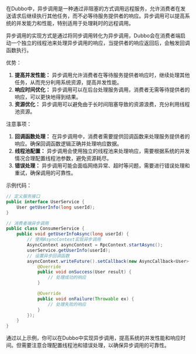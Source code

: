 在Dubbo中，异步调用是一种通过非阻塞的方式调用远程服务，允许消费者在发送请求后继续执行其他任务，而不必等待服务提供者的响应。异步调用可以提高系统的并发能力和性能，特别适用于处理耗时的远程调用。

异步调用的实现方式是通过将同步调用转化为异步调用，Dubbo会在消费者端启动一个独立的线程池来处理异步调用的响应，当提供者的响应返回后，会触发回调函数执行。

优势：

1. **提高并发性能：** 异步调用允许消费者在等待服务提供者响应时，继续处理其他任务，从而充分利用系统资源，提高并发性能。
2. **响应时间优化：** 异步调用可以在后台处理服务调用，消费者无需等待提供者的响应，可以更快地得到结果。
3. **资源优化：** 异步调用可以避免由于长时间阻塞导致的资源浪费，充分利用线程池资源。

注意事项：

1. **回调函数处理：** 在异步调用中，消费者需要提供回调函数来处理服务提供者的响应。确保回调函数逻辑正确并处理响应数据。
2. **线程池配置：** 异步调用会使用独立的线程池来处理响应，需要根据系统的并发情况合理配置线程池参数，避免资源耗尽。
3. **错误处理：** 异步调用可能会面临网络异常、超时等问题，需要进行错误处理和重试，确保调用的可靠性。

示例代码：

```java
// 定义服务接口
public interface UserService {
    User getUserInfo(long userId);
}

// 消费者端异步调用
public class ConsumerService {
    public void getUserInfoAsync(long userId) {
        // 使用AsyncContext实现异步调用
        AsyncContext asyncContext = RpcContext.startAsync();
        userService.getUserInfo(userId);
        // 设置异步回调函数
        asyncContext.writeFuture().setCallback(new AsyncCallback<User>() {
            @Override
            public void onSuccess(User result) {
                // 处理成功的响应
            }

            @Override
            public void onFailure(Throwable ex) {
                // 处理失败的响应
            }
        });
    }
}
```

通过以上示例，你可以在Dubbo中实现异步调用，提高系统的并发性能和响应时间。但需要注意合理配置线程池和错误处理，以确保异步调用的可靠性。
